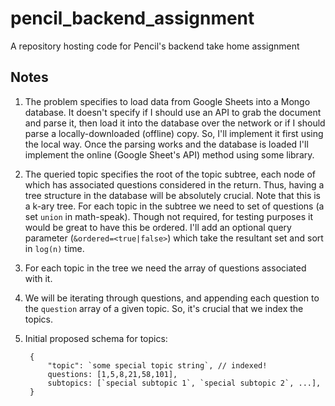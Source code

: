 # pencil_backend_assignment
A repository hosting code for Pencil's backend take home assignment

## Notes
1. The problem specifies to load data from Google Sheets into a Mongo database. It doesn't specify if I should use an API to grab the document and parse it, then load it into the database over the network or if I should parse a locally-downloaded (offline) copy. So, I'll implement it first using the local way. Once the parsing works and the database is loaded I'll implement the online (Google Sheet's API) method using some library.
1. The queried topic specifies the root of the topic subtree, each node of which has associated questions considered in the return. Thus, having a tree structure in the database will be absolutely crucial. Note that this is a k-ary tree. For each topic in the subtree we need to set of questions (a set `union` in math-speak). Though not required, for testing purposes it would be great to have this be ordered. I'll add an optional query parameter (`&ordered=<true|false>`) which take the resultant set and sort in `log(n)` time.
1. For each topic in the tree we need the array of questions associated with it.
1. We will be iterating through questions, and appending each question to the `question` array of a given topic. So, it's crucial that we index the topics.
1. Initial proposed schema for topics: 
      
        {
            "topic": `some special topic string`, // indexed!
            questions: [1,5,8,21,58,101],
            subtopics: [`special subtopic 1`, `special subtopic 2`, ...],
        }